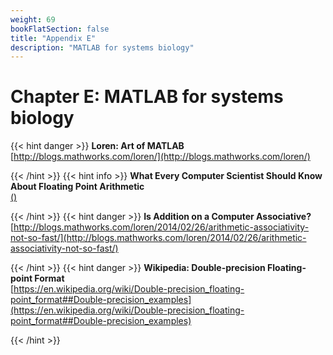 ```yaml
---
weight: 69
bookFlatSection: false
title: "Appendix E"
description: "MATLAB for systems biology"
---
```


# Chapter E: MATLAB for systems biology

{{< hint danger >}}
**Loren: Art of MATLAB**   
[http://blogs.mathworks.com/loren/](http://blogs.mathworks.com/loren/)


{{< /hint >}}
{{< hint info >}}
**What Every Computer Scientist Should Know About Floating Point Arithmetic**   
[ ()](http://doi.org/)


{{< /hint >}}
{{< hint danger >}}
**Is Addition on a Computer Associative?**   
[http://blogs.mathworks.com/loren/2014/02/26/arithmetic-associativity-not-so-fast/](http://blogs.mathworks.com/loren/2014/02/26/arithmetic-associativity-not-so-fast/)


{{< /hint >}}
{{< hint danger >}}
**Wikipedia: Double-precision Floating-point Format**   
[https://en.wikipedia.org/wiki/Double-precision_floating-point_format##Double-precision_examples](https://en.wikipedia.org/wiki/Double-precision_floating-point_format##Double-precision_examples)


{{< /hint >}}
